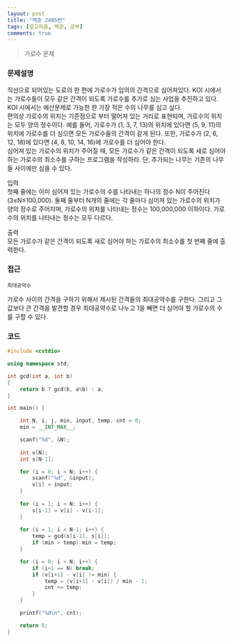 ```yaml
---
layout: post
title: "백준 2485번"
tags: [알고리즘, 백준, 공부]
comments: true
---
```


> 가로수 문제  

### 문제설명  
직선으로 되어있는 도로의 한 편에 가로수가 임의의 간격으로 심어져있다. KOI 시에서는 가로수들이 모두 같은 간격이 되도록 가로수를 추가로 심는 사업을 추진하고 있다. KOI 시에서는 예산문제로 가능한 한 가장 적은 수의 나무를 심고 싶다.  
편의상 가로수의 위치는 기준점으로 부터 떨어져 있는 거리로 표현되며, 가로수의 위치는 모두 양의 정수이다.
예를 들어, 가로수가 (1, 3, 7, 13)의 위치에 있다면 (5, 9, 11)의 위치에 가로수를 더 심으면 모든 가로수들의 간격이 같게 된다. 또한, 가로수가 (2, 6, 12, 18)에 있다면 (4, 8, 10, 14, 16)에 가로수를 더 심어야 한다.  
심어져 있는 가로수의 위치가 주어질 때, 모든 가로수가 같은 간격이 되도록 새로 심어야 하는 가로수의 최소수를 구하는 프로그램을 작성하라. 단, 추가되는 나무는 기존의 나무들 사이에만 심을 수 있다.  

입력  
첫째 줄에는 이미 심어져 있는 가로수의 수를 나타내는 하나의 정수 N이 주어진다(3≤N≤100,000). 둘째 줄부터 N개의 줄에는 각 줄마다 심어져 있는 가로수의 위치가 양의 정수로 주어지며, 가로수의 위치를 나타내는 정수는 100,000,000 이하이다. 가로수의 위치를 나타내는 정수는 모두 다르다.  

출력  
모든 가로수가 같은 간격이 되도록 새로 심어야 하는 가로수의 최소수를 첫 번째 줄에 출력한다.  

### 접근  
`최대공약수`  

가로수 사이의 간격을 구하기 위해서 제시된 간격들의 최대공약수를 구한다. 그리고 그 값보다 큰 간격을 발견할 경우 최대공약수로 나누고 1을 빼면 더 심어야 할 가로수의 수를 구할 수 있다.  

### 코드  
~~~c++
#include <cstdio>

using namespace std;

int gcd(int a, int b)
{
	return b ? gcd(b, a%b) : a;
}

int main() {

    int N, i, j, min, input, temp, cnt = 0;
    min = __INT_MAX__;

    scanf("%d", &N);
    
    int v[N];
    int s[N-1];

    for (i = 0; i < N; i++) {
        scanf("%d", &input);
        v[i] = input;
    }
    
    for (i = 1; i < N; i++) {
        s[i-1] = v[i] - v[i-1];
    }
    
    for (i = 1; i < N-1; i++) {
        temp = gcd(s[i-1], s[i]);
        if (min > temp) min = temp;
    }

    for (i = 0; i < N; i++) {
        if (i+1 == N) break;
        if (v[i+1] - v[i] != min) {
            temp = (v[i+1] - v[i]) / min - 1;
            cnt += temp;
        }
    }

    printf("%d\n", cnt);

    return 0;
}
~~~